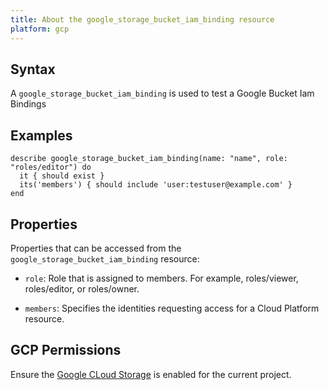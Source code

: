 ```yaml
---
title: About the google_storage_bucket_iam_binding resource
platform: gcp
---
```


## Syntax
A `google_storage_bucket_iam_binding` is used to test a Google Bucket Iam Bindings

## Examples
```
describe google_storage_bucket_iam_binding(name: "name", role: "roles/editor") do
  it { should exist }
  its('members') { should include 'user:testuser@example.com' }
end
```

## Properties
Properties that can be accessed from the `google_storage_bucket_iam_binding` resource:

  * `role`: Role that is assigned to members. For example, roles/viewer, roles/editor, or roles/owner.

  * `members`: Specifies the identities requesting access for a Cloud Platform resource.


## GCP Permissions

Ensure the [Google CLoud Storage](https://console.cloud.google.com/apis/library/storage-component.googleapis.com/) is enabled for the current project.
